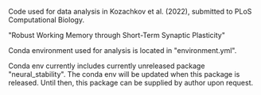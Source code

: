 Code used for data analysis in Kozachkov et al. (2022), submitted to PLoS Computational Biology. 

"Robust Working Memory through Short-Term Synaptic Plasticity"

Conda environment used for analysis is located in "environment.yml".

Conda env currently includes currently unreleased package "neural_stability".
The conda env will be updated when this package is released. Until then, this
package can be supplied by author upon request.